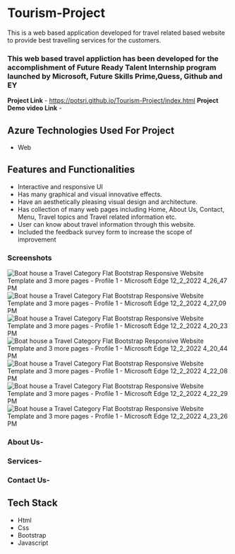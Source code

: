 # Tourism-Project

This is a web based application developed for travel related based website to provide best travelling services for the customers.

### This web based travel appliction has been developed for the accomplishment of Future Ready Talent Internship program launched by Microsoft, Future Skills Prime,Quess, Github and EY



**Project Link** - https://potsri.github.io/Tourism-Project/index.html
**Project Demo video Link** -


## Azure Technologies Used For Project

- Web

## Features and Functionalities

- Interactive and responsive UI
- Has many graphical and visual innovative effects.
- Have an aesthetically pleasing visual design and architecture.
- Has collection of many web pages including Home, About Us, Contact, Menu, Travel topics and Travel related information etc.
- User can know about travel information through this website.
- Included the feedback survey form to increase the scope of improvement

### Screenshots



![Boat house a Travel Category Flat Bootstrap Responsive Website Template and 3 more pages - Profile 1 - Microsoft​ Edge 12_2_2022 4_26_47 PM](https://user-images.githubusercontent.com/97737090/205278857-58774cf7-f3b0-4b5e-ad50-6a24a62338aa.png)
![Boat house a Travel Category Flat Bootstrap Responsive Website Template and 3 more pages - Profile 1 - Microsoft​ Edge 12_2_2022 4_27_09 PM](https://user-images.githubusercontent.com/97737090/205278868-db77e252-d72b-4344-8c64-ddde3e5e6ded.png)
![Boat house a Travel Category Flat Bootstrap Responsive Website Template and 3 more pages - Profile 1 - Microsoft​ Edge 12_2_2022 4_20_23 PM](https://user-images.githubusercontent.com/97737090/205278879-87ebd08a-651e-403d-a088-3ebdd0ef62eb.png)
![Boat house a Travel Category Flat Bootstrap Responsive Website Template and 3 more pages - Profile 1 - Microsoft​ Edge 12_2_2022 4_20_44 PM](https://user-images.githubusercontent.com/97737090/205278887-3b2b098a-1994-4174-b3b8-9d43bcf8323d.png)
![Boat house a Travel Category Flat Bootstrap Responsive Website Template and 3 more pages - Profile 1 - Microsoft​ Edge 12_2_2022 4_22_08 PM](https://user-images.githubusercontent.com/97737090/205278892-3ba729f4-d3db-4823-95c5-9de2e048e1ae.png)
![Boat house a Travel Category Flat Bootstrap Responsive Website Template and 3 more pages - Profile 1 - Microsoft​ Edge 12_2_2022 4_22_29 PM](https://user-images.githubusercontent.com/97737090/205278896-3b2b371a-76fd-4fd4-b202-1ce71a0efce5.png)
![Boat house a Travel Category Flat Bootstrap Responsive Website Template and 3 more pages - Profile 1 - Microsoft​ Edge 12_2_2022 4_23_26 PM](https://user-images.githubusercontent.com/97737090/205278898-a74e45a5-237d-4a66-865b-075b449bb995.png)

### About Us-


### Services-


### Contact Us-


## Tech Stack

- Html
- Css
- Bootstrap
- Javascript
